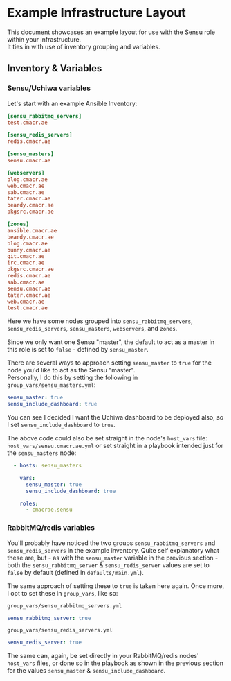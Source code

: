 # Example Infrastructure Layout

This document showcases an example layout for use with the Sensu role within your infrastructure.  
It ties in with use of inventory grouping and variables.

## Inventory & Variables

### Sensu/Uchiwa variables
Let's start with an example Ansible Inventory:

``` ini
[sensu_rabbitmq_servers]
test.cmacr.ae

[sensu_redis_servers]
redis.cmacr.ae

[sensu_masters]
sensu.cmacr.ae

[webservers]
blog.cmacr.ae
web.cmacr.ae
sab.cmacr.ae
tater.cmacr.ae
beardy.cmacr.ae
pkgsrc.cmacr.ae

[zones]
ansible.cmacr.ae
beardy.cmacr.ae
blog.cmacr.ae
bunny.cmacr.ae
git.cmacr.ae
irc.cmacr.ae
pkgsrc.cmacr.ae
redis.cmacr.ae
sab.cmacr.ae
sensu.cmacr.ae
tater.cmacr.ae
web.cmacr.ae
test.cmacr.ae
```

Here we have some nodes grouped into `sensu_rabbitmq_servers`, `sensu_redis_servers`, `sensu_masters`, `webservers`, and `zones`.

Since we only want one Sensu "master", the default to act as a master in this role is set to `false` - defined by `sensu_master`.

There are several ways to approach setting `sensu_master` to `true` for the node you'd like to act as the Sensu "master".  
Personally, I do this by setting the following in `group_vars/sensu_masters.yml`:
``` yaml
sensu_master: true
sensu_include_dashboard: true
```
You can see I decided I want the Uchiwa dashboard to be deployed also, so I set `sensu_include_dashboard` to `true`.

The above code could also be set straight in the node's `host_vars` file: `host_vars/sensu.cmacr.ae.yml` or set straight in a playbook intended just for the `sensu_masters` node:
``` yaml
  - hosts: sensu_masters

    vars:
	  sensu_master: true
	  sensu_include_dashboard: true

    roles:
	  - cmacrae.sensu
```

### RabbitMQ/redis variables
You'll probably have noticed the two groups `sensu_rabbitmq_servers` and `sensu_redis_servers` in the example inventory.
Quite self explanatory what these are, but - as with the `sensu_master` variable in the previous section - both the `sensu_rabbitmq_server` & `sensu_redis_server` values are set to `false` by default (defined in `defaults/main.yml`).

The same approach of setting these to `true` is taken here again.
Once more, I opt to set these in `group_vars`, like so:

`group_vars/sensu_rabbitmq_servers.yml`
``` yaml
sensu_rabbitmq_server: true
```

`group_vars/sensu_redis_servers.yml`
``` yaml
sensu_redis_server: true
```

The same can, again, be set directly in your RabbitMQ/redis nodes' `host_vars` files, or done so in the playbook as shown in the previous section for the values `sensu_master` & `sensu_include_dashboard`.
